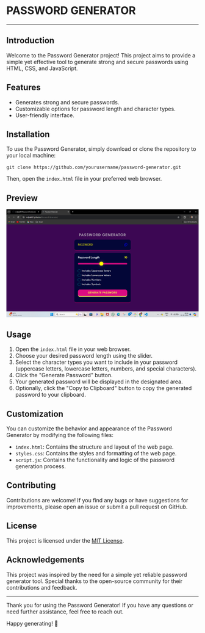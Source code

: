 # PASSWORD GENERATOR


<hr>

<h2>Introduction</h2>

<p>Welcome to the Password Generator project! This project aims to provide a simple yet effective tool to generate strong and secure passwords using HTML, CSS, and JavaScript.</p>

<h2>Features</h2>

<ul>
    <li>Generates strong and secure passwords.</li>
    <li>Customizable options for password length and character types.</li>
    <li>User-friendly interface.</li>    
</ul>

<h2>Installation</h2>

<p>To use the Password Generator, simply download or clone the repository to your local machine:</p>

<pre><code>git clone https://github.com/yourusername/password-generator.git
</code></pre>

<p>Then, open the <code>index.html</code> file in your preferred web browser.</p>

<h2>Preview</h2>
<img src="img/pre_image.png" alt="pre image">

<h2>Usage</h2>

<ol>
    <li>Open the <code>index.html</code> file in your web browser.</li>
    <li>Choose your desired password length using the slider.</li>
    <li>Select the character types you want to include in your password (uppercase letters, lowercase letters, numbers, and special characters).</li>
    <li>Click the "Generate Password" button.</li>
    <li>Your generated password will be displayed in the designated area.</li>
    <li>Optionally, click the "Copy to Clipboard" button to copy the generated password to your clipboard.</li>
</ol>

<h2>Customization</h2>

<p>You can customize the behavior and appearance of the Password Generator by modifying the following files:</p>

<ul>
    <li><code>index.html</code>: Contains the structure and layout of the web page.</li>
    <li><code>styles.css</code>: Contains the styles and formatting of the web page.</li>
    <li><code>script.js</code>: Contains the functionality and logic of the password generation process.</li>
</ul>

<h2>Contributing</h2>

<p>Contributions are welcome! If you find any bugs or have suggestions for improvements, please open an issue or submit a pull request on GitHub.</p>

<h2>License</h2>

<p>This project is licensed under the <a href="LICENSE">MIT License</a>.</p>

<h2>Acknowledgements</h2>

<p>This project was inspired by the need for a simple yet reliable password generator tool. Special thanks to the open-source community for their contributions and feedback.</p>

<hr>

<p>Thank you for using the Password Generator! If you have any questions or need further assistance, feel free to reach out.</p>

<p>Happy generating! 🎉</p>